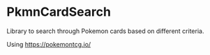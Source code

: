 # PkmnCardSearch
Library to search through Pokemon cards based on different criteria.

Using https://pokemontcg.io/
